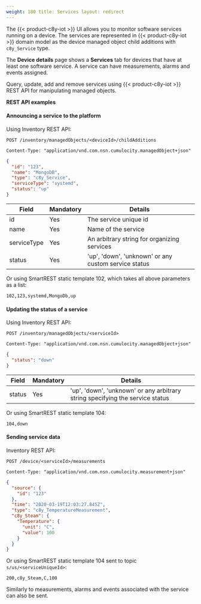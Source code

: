```yaml
---
weight: 180 title: Services layout: redirect
---
```


The {{< product-c8y-iot >}} UI allows you to monitor software services running on a device. The services are represented
in {{< product-c8y-iot >}} domain model as the device managed object child additions with `c8y_Service` type.

The **Device details** page shows a **Services** tab for devices that have at least one software service. A service can
have measurements, alarms and events assigned.

Query, update, add and remove services using {{< product-c8y-iot >}} REST API for manipulating managed objects.

**REST API examples**

#### Announcing a service to the platform

Using Inventory REST API:

```http
POST /inventory/managedObjects/<deviceId>/childAdditions

Content-Type: "application/vnd.com.nsn.cumulocity.managedObject+json"
```

```json
{
  "id": "123",
  "name": "MongoDB",
  "type": "c8y_Service",
  "serviceType": "systemd",
  "status": "up"
}
```

| Field | Mandatory | Details |
| ----  | ---- | ---- |
|id    | Yes | The service unique id|
|name  |Yes |Name of the service|
|serviceType  | Yes | An arbitrary string for organizing services|
|status  |Yes | 'up', 'down', 'unknown' or any custom service status|

Or using SmartREST static template 102, which takes all above parameters as a list:

`102,123,systemd,MongoDb,up`

#### Updating the status of a service

Using Inventory REST API:

```http
POST /inventory/managedObjects/<serviceId>

Content-Type: "application/vnd.com.nsn.cumulocity.managedObject+json"
```

```json
{
  "status": "down"
}
```

| Field | Mandatory | Details |
| ----  | ---- | ---- |
|status  |Yes | 'up', 'down', 'unknown' or any arbitrary string specifying the service status|

Or using SmartREST static template 104:

`104,down`

#### Sending service data

Inventory REST API:

```http
POST /device/<serviceId>/measurements

Content-Type: "application/vnd.com.nsn.cumulocity.measurement+json"
```

```json
{
  "source": {
    "id": "123"
  },
  "time": "2020-03-19T12:03:27.845Z",
  "type": "c8y_TemperatureMeasurement",
  "c8y_Steam": {
    "Temperature": {
      "unit": "C",
      "value": 100
    }
  }
}
```

Or using SmartREST static template 104 sent to topic `s/us/<serviceUniqueId>`:

`200,c8y_Steam,C,100`

Similarly to measurements, alarms and events associated with the service can also be sent.